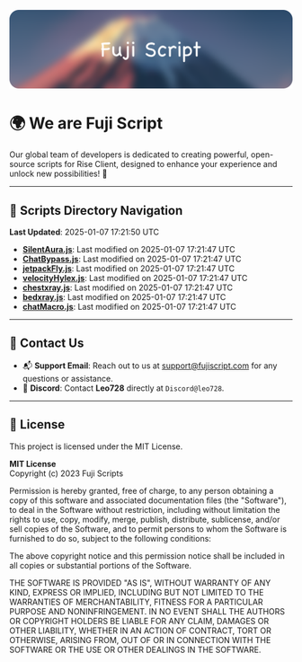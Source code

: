 ![Banner](.github/b.webp)

# 🌍 **We are Fuji Script**

Our global team of developers is dedicated to creating powerful, open-source scripts for Rise Client, designed to enhance your experience and unlock new possibilities! 🌟

---
<!-- SCRIPTS_NAVIGATION_START -->
## 📂 **Scripts Directory Navigation**

**Last Updated**: 2025-01-07 17:21:50 UTC

- **[SilentAura.js](scripts/SilentAura.js)**: Last modified on 2025-01-07 17:21:47 UTC
- **[ChatBypass.js](scripts/ChatBypass.js)**: Last modified on 2025-01-07 17:21:47 UTC
- **[jetpackFly.js](scripts/jetpackFly.js)**: Last modified on 2025-01-07 17:21:47 UTC
- **[velocityHylex.js](scripts/velocityHylex.js)**: Last modified on 2025-01-07 17:21:47 UTC
- **[chestxray.js](scripts/chestxray.js)**: Last modified on 2025-01-07 17:21:47 UTC
- **[bedxray.js](scripts/bedxray.js)**: Last modified on 2025-01-07 17:21:47 UTC
- **[chatMacro.js](scripts/chatMacro.js)**: Last modified on 2025-01-07 17:21:47 UTC

<!-- SCRIPTS_NAVIGATION_END -->

---

## 💬 **Contact Us**  
- 📬 **Support Email**: Reach out to us at [support@fujiscript.com](mailto:support@fujiscript.com) for any questions or assistance.  
- 💬 **Discord**: Contact **Leo728** directly at `Discord@leo728`.

---

## 📜 **License**

This project is licensed under the MIT License.  

**MIT License**  
Copyright (c) 2023 Fuji Scripts  

Permission is hereby granted, free of charge, to any person obtaining a copy of this software and associated documentation files (the "Software"), to deal in the Software without restriction, including without limitation the rights to use, copy, modify, merge, publish, distribute, sublicense, and/or sell copies of the Software, and to permit persons to whom the Software is furnished to do so, subject to the following conditions:  

The above copyright notice and this permission notice shall be included in all copies or substantial portions of the Software.  

THE SOFTWARE IS PROVIDED "AS IS", WITHOUT WARRANTY OF ANY KIND, EXPRESS OR IMPLIED, INCLUDING BUT NOT LIMITED TO THE WARRANTIES OF MERCHANTABILITY, FITNESS FOR A PARTICULAR PURPOSE AND NONINFRINGEMENT. IN NO EVENT SHALL THE AUTHORS OR COPYRIGHT HOLDERS BE LIABLE FOR ANY CLAIM, DAMAGES OR OTHER LIABILITY, WHETHER IN AN ACTION OF CONTRACT, TORT OR OTHERWISE, ARISING FROM, OUT OF OR IN CONNECTION WITH THE SOFTWARE OR THE USE OR OTHER DEALINGS IN THE SOFTWARE.  
